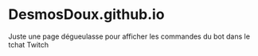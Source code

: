 # DesmosDoux.github.io
Juste une page dégueulasse pour afficher les commandes du bot dans le tchat Twitch
